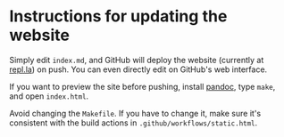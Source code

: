 # Instructions for updating the website

Simply edit `index.md`, and GitHub will deploy the website (currently at [repl.la](https://repl.la)) on push.
You can even directly edit on GitHub's web interface. 

If you want to preview the site before pushing,
install [pandoc](https://pandoc.org), type `make`, and open `index.html`.

Avoid changing the `Makefile`.
If you have to change it, make sure it's consistent with the 
 build actions in `.github/workflows/static.html`.

